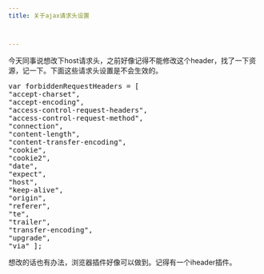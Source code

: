 ```yaml
---
title: 关于ajax请求头设置



---
```

今天同事说想改下host请求头，之前好像记得不能修改这个header，找了一下资源，记一下。下面这些请求头设置是不会生效的。

<pre class="EnlighterJSRAW" data-enlighter-language="null">var forbiddenRequestHeaders = [
"accept-charset",
"accept-encoding",
"access-control-request-headers",
"access-control-request-method",
"connection",
"content-length",
"content-transfer-encoding",
"cookie",
"cookie2",
"date",
"expect",
"host",
"keep-alive",
"origin",
"referer",
"te",
"trailer",
"transfer-encoding",
"upgrade",
"via" ];</pre>

想改的话也有办法，浏览器插件好像可以做到。记得有一个iheader插件。
